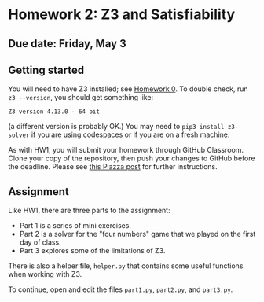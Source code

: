 # Homework 2: Z3 and Satisfiability

## Due date: Friday, May 3

## Getting started

You will need to have Z3 installed; see [Homework 0](https://github.com/DavisPL-Teaching/189c-hw0).
To double check, run `z3 --version`, you should get something like:
```
Z3 version 4.13.0 - 64 bit
```
(a different version is probably OK.)
You may need to `pip3 install z3-solver` if you are
using codespaces or if you are on a fresh machine.

As with HW1, you will submit your homework through GitHub Classroom. Clone your copy of the repository, then push your changes to GitHub before the deadline.
Please see [this Piazza post](https://piazza.com/class/lt90i40zrot3ue/post/48) for further instructions.

## Assignment

Like HW1, there are three parts to the assignment:
- Part 1 is a series of mini exercises.
- Part 2 is a solver for the "four numbers" game that we
played on the first day of class.
- Part 3 explores some of the limitations of Z3.

There is also a helper file, `helper.py` that contains some useful
functions when working with Z3.

To continue, open and edit the files `part1.py`, `part2.py`, and `part3.py`.
